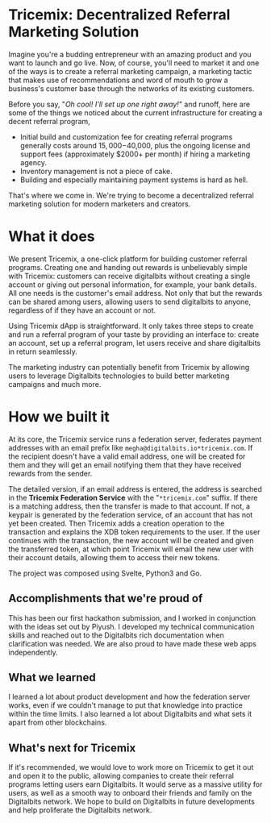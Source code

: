 # Tricemix: Decentralized Referral Marketing Solution

Imagine you're a budding entrepreneur with an amazing product and you want to launch and go live. Now, of course, you'll need to market it and one of the ways is to create a referral marketing campaign, a marketing tactic that makes use of recommendations and word of mouth to grow a business's customer base through the networks of its existing customers.

Before you say, "_Oh cool! I'll set up one right away!_" and runoff, here are some of the things we noticed about the current infrastructure for creating a decent referral program,

- Initial build and customization fee for creating referral programs generally costs around $15,000-$40,000, plus the ongoing license and support fees (approximately $2000+ per month) if hiring a marketing agency.
- Inventory management is not a piece of cake.
- Building and especially maintaining payment systems is hard as hell.

That's where we come in. We're trying to become a decentralized referral marketing solution for modern marketers and creators.

# What it does

We present Tricemix, a one-click platform for building customer referral programs. Creating one and handing out rewards is unbelievably simple with Tricemix: customers can receive digitalbits without creating a single account or giving out personal information, for example, your bank details. All one needs is the customer's email address. Not only that but the rewards can be shared among users, allowing users to send digitalbits to anyone, regardless of if they have an account or not.

Using Tricemix dApp is straightforward. It only takes three steps to create and run a referral program of your taste by providing an interface to: create an account, set up a referral program, let users receive and share digitalbits in return seamlessly.

The marketing industry can potentially benefit from Tricemix by allowing users to leverage Digitalbits technologies to build better marketing campaigns and much more.

# How we built it

At its core, the Tricemix service runs a federation server, federates payment addresses with an email prefix like `megha@digitalbits.io*tricemix.com`. If the recipient doesn't have a valid email address, one will be created for them and they will get an email notifying them that they have received rewards from the sender.

The detailed version, if an email address is entered, the address is searched in the **Tricemix Federation Service** with the "`*tricemix.com`" suffix. If there is a matching address, then the transfer is made to that account. If not, a keypair is generated by the federation service, of an account that has not yet been created. Then Tricemix adds a creation operation to the transaction and explains the XDB token requirements to the user. If the user continues with the transaction, the new account will be created and given the transferred token, at which point Tricemix will email the new user with their account details, allowing them to access their new tokens.

The project was composed using Svelte, Python3 and Go.

## Accomplishments that we're proud of

This has been our first hackathon submission, and I worked in conjunction with the ideas set out by Piyush. I developed my technical communication skills and reached out to the Digitalbits rich documentation when clarification was needed. We are also proud to have made these web apps independently.

## What we learned

I learned a lot about product development and how the federation server works, even if we couldn't manage to put that knowledge into practice within the time limits. I also learned a lot about Digitalbits and what sets it apart from other blockchains.

## What's next for Tricemix

If it's recommended, we would love to work more on Tricemix to get it out and open it to the public, allowing companies to create their referral programs letting users earn Digitalbits. It would serve as a massive utility for users, as well as a smooth way to onboard their friends and family on the Digitalbits network. We hope to build on Digitalbits in future developments and help proliferate the Digitalbits network.